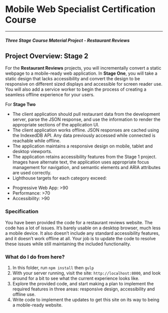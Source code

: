 # Mobile Web Specialist Certification Course
---
#### _Three Stage Course Material Project - Restaurant Reviews_

## Project Overview: Stage 2

For the **Restaurant Reviews** projects, you will incrementally convert a static webpage to a mobile-ready web application. In **Stage One**, you will take a static design that lacks accessibility and convert the design to be responsive on different sized displays and accessible for screen reader use. You will also add a service worker to begin the process of creating a seamless offline experience for your users.

For **Stage Two**
* The client application should pull restaurant data from the development server, parse the JSON response, and use the information to render the appropriate sections of the application UI.
* The client application works offline. JSON responses are cached using the IndexedDB API. Any data previously accessed while connected is reachable while offline.
* The application maintains a responsive design on mobile, tablet and desktop viewports.
* The application retains accessibility features from the Stage 1 project. Images have alternate text, the application uses appropriate focus management for navigation, and semantic elements and ARIA attributes are used correctly.
* Lighthouse targets for each category exceed:
- Progressive Web App: >90
- Performance: >70
- Accessibility: >90

### Specification

You have been provided the code for a restaurant reviews website. The code has a lot of issues. It’s barely usable on a desktop browser, much less a mobile device. It also doesn’t include any standard accessibility features, and it doesn’t work offline at all. Your job is to update the code to resolve these issues while still maintaining the included functionality. 

### What do I do from here?

1. In this folder, run `npm install` then `gulp` 
2. With your server running, visit the site: `http://localhost:8000`, and look around for a bit to see what the current experience looks like.
3. Explore the provided code, and start making a plan to implement the required features in three areas: responsive design, accessibility and offline use.
4. Write code to implement the updates to get this site on its way to being a mobile-ready website.




